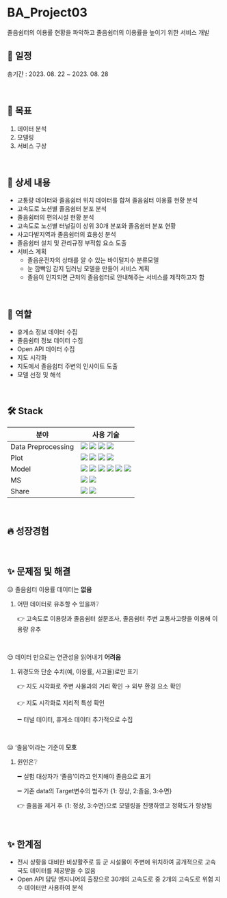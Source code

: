 # BA_Project03
졸음쉼터의 이용률 현황을 파악하고 졸음쉼터의 이용률을 높이기 위한 서비스 개발

## 📅 일정
총기간 : 2023. 08. 22 ~ 2023. 08. 28

<br>

## 📌 목표

1. 데이터 분석
2. 모델링
3. 서비스 구상

<br>

## 📖 상세 내용

- 교통량 데이터와 졸음쉼터 위치 데이터를 합쳐 졸음쉼터 이용률 현황 분석
- 고속도로 노션별 졸음쉼터 분포 분석
- 졸음쉼터의 편의시설 현황 분석
- 고속도로 노선별 터널길이 상위 30개 분포와 졸음쉼터 분포 현황
- 사고다발지역과 졸음쉼터의 효용성 분석
- 졸음쉼터 설치 및 관리규정 부적합 요소 도출
- 서비스 계획
    - 졸음운전자의 상태를 알 수 있는 바이털지수 분류모델
    - 눈 깜빡임 감지 딥러닝 모델을 만들어 서비스 계획
    - 졸음이 인지되면 근처의 졸음쉼터로 안내해주는 서비스를 제작하고자 함

<br>

## 🐰 역할

- 휴게소 정보 데이터 수집
- 졸음쉼터 정보 데이터 수집
- Open API 데이터 수집
- 지도 시각화
- 지도에서 졸음쉼터 주변의 인사이트 도출
- 모델 선정 및 해석

<br>

## 🛠️ Stack
|분야|사용 기술|
|------|---|
|Data Preprocessing|<img src="https://img.shields.io/badge/numpy-색상?style=for-the-badge&logoColor=white"> <img src="https://img.shields.io/badge/pnadas-색상?style=for-the-badge&logoColor=white"> <img src="https://img.shields.io/badge/BeautifulSoup-색상?style=for-the-badge&logoColor=white"> <img src="https://img.shields.io/badge/herversine-색상?style=for-the-badge&logoColor=white">|
|Plot|<img src="https://img.shields.io/badge/matplotlib-색상?style=for-the-badge&logoColor=white"> <img src="https://img.shields.io/badge/seaborn-색상?style=for-the-badge&logoColor=white"> <img src="https://img.shields.io/badge/plotly-색상?style=for-the-badge&logoColor=white"> <img src="https://img.shields.io/badge/folium-색상?style=for-the-badge&logoColor=white">|
|Model|<img src="https://img.shields.io/badge/RandomForest-색상?style=for-the-badge&logoColor=white"> <img src="https://img.shields.io/badge/SGD-색상?style=for-the-badge&logoColor=white"> <img src="https://img.shields.io/badge/KNN-색상?style=for-the-badge&logoColor=white"> <img src="https://img.shields.io/badge/Extra Trees-색상?style=for-the-badge&logoColor=white"> <img src="https://img.shields.io/badge/Gradient Boosting-색상?style=for-the-badge&logoColor=white"> <img src="https://img.shields.io/badge/HistGradient Boosting-색상?style=for-the-badge&logoColor=white">|
|MS|<img src="https://img.shields.io/badge/Excel-색상?style=for-the-badge&logoColor=white"> <img src="https://img.shields.io/badge/PPT-색상?style=for-the-badge&logoColor=white">|
|Share|<img src="https://img.shields.io/badge/Google Drive-색상?style=for-the-badge&logoColor=white"> <img src="https://img.shields.io/badge/Notion-색상?style=for-the-badge&logoColor=white">|

<br>

## 🔥 성장경험

<br>

## ✨ 문제점 및 해결

😒 졸음쉼터 이용률 데이터는 **없음**

1. 어떤 데이터로 유추할 수 있을까❔
    
    👉 고속도로 이용량과 졸음쉼터 설문조사, 졸음쉼터 주변 교통사고량을 이용해 이용량 유추
    
<br>

😒 데이터 만으로는 연관성을 읽어내기 **어려움**

1. 위경도와 단순 수치(예, 이용률, 사고율)로만 표기
    
    👉 지도 시각화로 주변 사물과의 거리 확인 → 외부 환경 요소 확인
    
    👉 지도 시각화로 지리적 특성 확인
    
    ➖ 터널 데이터, 휴게소 데이터 추가적으로 수집
    
<br>

😒 ‘졸음’이라는 기준이 **모호**

1. 원인은❔
    
    ➖ 실험 대상자가 ‘졸음’이라고 인지해야 졸음으로 표기
    
    ➖ 기존 data의 Target변수의 범주가 {1: 정상, 2:졸음, 3:수면}
    
    👉 졸음을 제거 후 {1: 정상, 3:수면}으로 모델링을 진행하였고 정확도가 향상됨
    
<br>

## ✨ 한계점

- 전시 상황을 대비한 비상활주로 등 군 시설물이 주변에 위치하여 공개적으로 고속 국도 데이터를 제공받을 수 없음
- Open API 담당 엔지니어의 출장으로 30개의 고속도로 중 2개의 고속도로 위험 지수 데이터만 사용하여 분석
